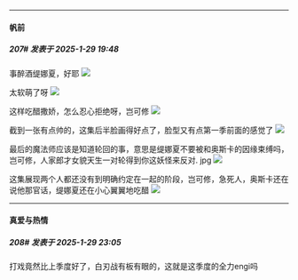 ﻿
*****

####  帆前  
##### 207#       发表于 2025-1-29 19:48

事醉酒缇娜夏，好耶
<img src="https://p.sda1.dev/21/bd8f21b305424500316598569e59da56/Screenshot_20250129_185731_tv.danmaku.bili.jpg" referrerpolicy="no-referrer">

太软萌了呀
<img src="https://p.sda1.dev/21/c94bfdcc7180158c9c34bc7bb530c048/Screenshot_20250129_190031_tv.danmaku.bili.jpg" referrerpolicy="no-referrer">

这样吃醋撒娇，怎么忍心拒绝呀，岂可修
<img src="https://p.sda1.dev/21/78ac09e303a94082fd90d62bec7eed3d/Screenshot_20250129_190138_tv.danmaku.bili.jpg" referrerpolicy="no-referrer">

截到一张有点帅的，这集后半脸画得好点了，脸型又有点第一季前面的感觉了
<img src="https://p.sda1.dev/21/35588136374754ea02b920933ba67137/Screenshot_20250129_191945_tv.danmaku.bili.jpg" referrerpolicy="no-referrer">

最后的魔法师应该是知道轮回的事，意思是缇娜夏不要被和奥斯卡的因缘束缚吗，岂可修，人家郎才女貌天生一对轮得到你这妖怪来反对. jpg
<img src="https://p.sda1.dev/21/c90606bbd1dd28e207f4293576dba255/Screenshot_20250129_192603_tv.danmaku.bili.jpg" referrerpolicy="no-referrer">

这集展现两个人都还没有到明确约定在一起的阶段，岂可修，急死人，奥斯卡还在说他那官话，缇娜夏还在小心翼翼地吃醋
<img src="https://p.sda1.dev/21/cd09099ffbaa683ef7ace337cabcdd46/Screenshot_20250129_192252_tv.danmaku.bili.jpg" referrerpolicy="no-referrer">


*****

####  真爱与热情  
##### 208#       发表于 2025-1-29 23:05

打戏竟然比上季度好了，白刃战有板有眼的，这就是这季度的全力engi吗

